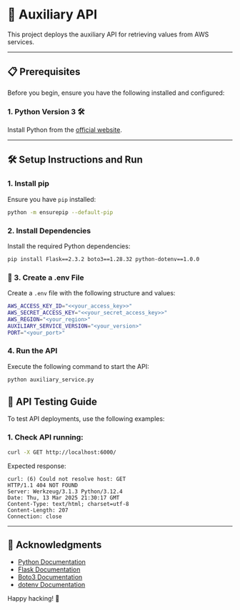 # 🚀 Auxiliary API

This project deploys the auxiliary API for retrieving values from AWS services.

---

## 📋 Prerequisites

Before you begin, ensure you have the following installed and configured:

### 1. **Python Version 3** 🛠️  
Install Python from the [official website](https://www.python.org/downloads/).

---

## 🛠️ Setup Instructions and Run

### 1. Install pip
Ensure you have `pip` installed:
```bash
python -m ensurepip --default-pip
```

### 2. Install Dependencies
Install the required Python dependencies:
```bash
pip install Flask==2.3.2 boto3==1.28.32 python-dotenv==1.0.0
```

### 🔑 3. Create a .env File  
Create a `.env` file with the following structure and values:
```bash
AWS_ACCESS_KEY_ID="<<your_access_key>>"
AWS_SECRET_ACCESS_KEY="<<your_secret_access_key>>"
AWS_REGION="<your_region>"
AUXILIARY_SERVICE_VERSION="<your_version>"
PORT="<your_port>"
```

### 4. Run the API
Execute the following command to start the API:
```bash
python auxiliary_service.py
```

## 📡 API Testing Guide

To test API deployments, use the following examples:

### 1. Check API running:
```bash
curl -X GET http://localhost:6000/
```

Expected response:
```Headers
curl: (6) Could not resolve host: GET
HTTP/1.1 404 NOT FOUND
Server: Werkzeug/3.1.3 Python/3.12.4
Date: Thu, 13 Mar 2025 21:30:17 GMT
Content-Type: text/html; charset=utf-8
Content-Length: 207
Connection: close
```
---

## 🙏 Acknowledgments

- [Python Documentation](https://docs.python.org/3/)
- [Flask Documentation](https://flask.palletsprojects.com/)
- [Boto3 Documentation](https://boto3.amazonaws.com/v1/documentation/api/latest/index.html)
- [dotenv Documentation](https://pypi.org/project/python-dotenv/)

Happy hacking! 🎉